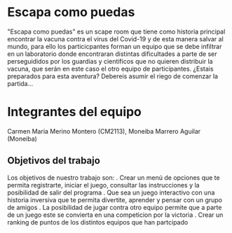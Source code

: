 
# Escapa como puedas

"Escapa como puedas" es un scape room que tiene como historia principal encontrar la vacuna contra el virus del Covid-19 y de esta manera salvar al mundo, 
para ello los particicpantes forman un equipo que se debe infiltrar en un laboratorio donde encontraran distintas dificultades a parte de ser perseguididos
por los guardias y cientificos que no quieren distribuir la vacuna, que serán en este caso el otro equipo de participantes.
¿Estais preparados para esta aventura?
Debereis asumir el riego de comenzar la partida...


# Integrantes del equipo

Carmen Maria Merino Montero (CM2113), Moneiba Marrero Aguilar (Moneiba)

## Objetivos del trabajo

Los objetivos de nuestro trabajo son:
 . Crear un menú de opciones que te permita registrarte, iniciar el juego, consultar las instrucciones y la posibilidad de salir del programa
 . Que sea un juego interactivo con una historia inversiva que te permita divertite, aprender y pensar con un grupo de amigos
 . La posibilidad de jugar contra otro equipo permite que a parte de un juego este se convierta en una competicion por la victoria
 . Crear un ranking de puntos de los distintos equipos que han partcipado

